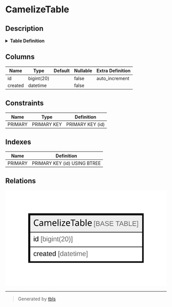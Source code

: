 # CamelizeTable

## Description

<details>
<summary><strong>Table Definition</strong></summary>

```sql
CREATE TABLE `CamelizeTable` (
  `id` bigint(20) NOT NULL AUTO_INCREMENT,
  `created` datetime NOT NULL,
  PRIMARY KEY (`id`)
) ENGINE=InnoDB DEFAULT CHARSET=latin1
```

</details>

## Columns

| Name | Type | Default | Nullable | Extra Definition |
| ---- | ---- | ------- | -------- | ---------------- |
| id | bigint(20) |  | false | auto_increment |
| created | datetime |  | false |  |

## Constraints

| Name | Type | Definition |
| ---- | ---- | ---------- |
| PRIMARY | PRIMARY KEY | PRIMARY KEY (id) |

## Indexes

| Name | Definition |
| ---- | ---------- |
| PRIMARY | PRIMARY KEY (id) USING BTREE |

## Relations

![er](CamelizeTable.svg)

---

> Generated by [tbls](https://github.com/k1LoW/tbls)
